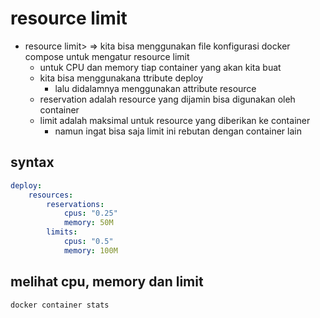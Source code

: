 # resource limit
- resource limit> => kita bisa menggunakan file konfigurasi docker compose untuk mengatur resource limit
  - untuk CPU dan memory tiap container yang akan kita buat
  - kita bisa menggunakana ttribute deploy
    - lalu didalamnya menggunakan attribute resource
  - reservation adalah resource yang dijamin bisa digunakan oleh container
  - limit adalah maksimal untuk resource yang diberikan ke container 
    - namun ingat bisa saja limit ini rebutan dengan container lain

## syntax
```yaml
deploy:
    resources:
        reservations:
            cpus: "0.25"
            memory: 50M
        limits:
            cpus: "0.5"
            memory: 100M
```

## melihat cpu, memory dan limit
```bash
docker container stats
```